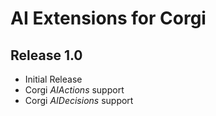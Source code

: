# AI Extensions for Corgi

## Release 1.0

* Initial Release
* Corgi _AIActions_ support
* Corgi _AIDecisions_ support